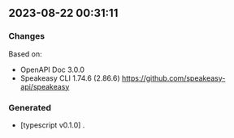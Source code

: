 

## 2023-08-22 00:31:11
### Changes
Based on:
- OpenAPI Doc 3.0.0 
- Speakeasy CLI 1.74.6 (2.86.6) https://github.com/speakeasy-api/speakeasy
### Generated
- [typescript v0.1.0] .